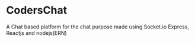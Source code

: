 # CodersChat
 A Chat based platform for the chat purpose made using Socket.io Express, Reactjs and nodejs(ERN)

